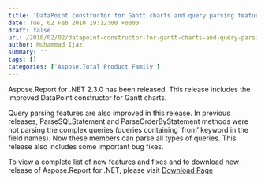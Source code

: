 ```yaml
---
title: 'DataPoint constructor for Gantt charts and query parsing features are improved in Aspose.Report for .NET'
date: Tue, 02 Feb 2010 19:12:00 +0000
draft: false
url: /2010/02/02/datapoint-constructor-for-gantt-charts-and-query-parsing-features-are-improved-in-aspose-report-for-net/
author: Muhammad Ijaz
summary: ''
tags: []
categories: ['Aspose.Total Product Family']
---
```


Aspose.Report for .NET 2.3.0 has been released. This release includes the improved DataPoint constructor for Gantt charts.

Query parsing features are also improved in this release. In previous releases, ParseSQLStatement and ParseOrderByStatement methods were not parsing the complex queries (queries containing ‘from’ keyword in the field names). Now these members can parse all types of queries. This release also includes some important bug fixes.

To view a complete list of new features and fixes and to download new release of Aspose.Report for .NET, please visit [Download Page][1]




[1]: https://docs.aspose.com/display/emailjava/Home




